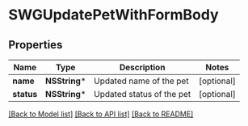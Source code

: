# SWGUpdatePetWithFormBody

## Properties
Name | Type | Description | Notes
------------ | ------------- | ------------- | -------------
**name** | **NSString*** | Updated name of the pet | [optional] 
**status** | **NSString*** | Updated status of the pet | [optional] 

[[Back to Model list]](../README.md#documentation-for-models) [[Back to API list]](../README.md#documentation-for-api-endpoints) [[Back to README]](../README.md)


